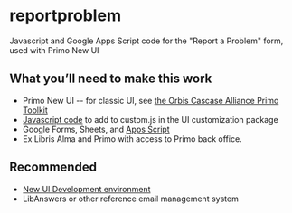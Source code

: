 # reportproblem
Javascript and Google Apps Script code for the "Report a Problem" form, used with Primo New UI

## What you’ll need to make this work
- Primo New UI
-- for classic UI, see [the Orbis Cascase Alliance Primo Toolkit](https://www.orbiscascade.org/blog/9/?bid=119)
- [Javascript code](https://github.com/emery-williams/reportproblem/blob/master/reportproblem.js) to add to custom.js in the UI customization package
- Google Forms, Sheets, and [Apps Script](https://github.com/emery-williams/reportproblem/blob/master/appsscript)
- Ex Libris Alma and Primo with access to Primo back office. 

## Recommended
- [New UI Development environment](https://github.com/ExLibrisGroup)
- LibAnswers or other reference email management system
